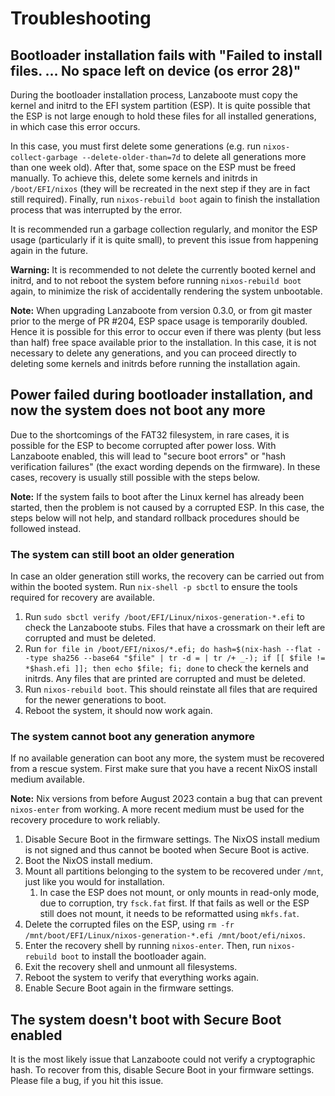 # Troubleshooting

## Bootloader installation fails with "Failed to install files. … No space left on device (os error 28)"

During the bootloader installation process, Lanzaboote must copy the kernel and initrd to the EFI system partition (ESP).
It is quite possible that the ESP is not large enough to hold these files for all installed generations, in which case this error occurs.

In this case, you must first delete some generations (e.g. run `nixos-collect-garbage --delete-older-than=7d` to delete all generations more than one week old).
After that, some space on the ESP must be freed manually.
To achieve this, delete some kernels and initrds in `/boot/EFI/nixos` (they will be recreated in the next step if they are in fact still required).
Finally, run `nixos-rebuild boot` again to finish the installation process that was interrupted by the error.

It is recommended run a garbage collection regularly, and monitor the ESP usage (particularly if it is quite small), to prevent this issue from happening again in the future.

**Warning:** It is recommended to not delete the currently booted kernel and initrd, and to not reboot the system before running `nixos-rebuild boot` again, to minimize the risk of accidentally rendering the system unbootable.

**Note:** When upgrading Lanzaboote from version 0.3.0, or from git master prior to the merge of PR #204, ESP space usage is temporarily doubled.
Hence it is possible for this error to occur even if there was plenty (but less than half) free space available prior to the installation.
In this case, it is not necessary to delete any generations, and you can proceed directly to deleting some kernels and initrds before running the installation again.

## Power failed during bootloader installation, and now the system does not boot any more

Due to the shortcomings of the FAT32 filesystem, in rare cases, it is possible for the ESP to become corrupted after power loss.
With Lanzaboote enabled, this will lead to "secure boot errors" or "hash verification failures" (the exact wording depends on the firmware).
In these cases, recovery is usually still possible with the steps below.

**Note:** If the system fails to boot after the Linux kernel has already been started, then the problem is not caused by a corrupted ESP.
In this case, the steps below will not help, and standard rollback procedures should be followed instead.

### The system can still boot an older generation

In case an older generation still works, the recovery can be carried out from within the booted system.
Run `nix-shell -p sbctl` to ensure the tools required for recovery are available.

1. Run `sudo sbctl verify /boot/EFI/Linux/nixos-generation-*.efi` to check the Lanzaboote stubs.
   Files that have a crossmark on their left are corrupted and must be deleted.
2. Run `for file in /boot/EFI/nixos/*.efi; do hash=$(nix-hash --flat --type sha256 --base64 "$file" | tr -d = | tr /+ _-); if [[ $file != *$hash.efi ]]; then echo $file; fi; done` to check the kernels and initrds.
   Any files that are printed are corrupted and must be deleted.
3. Run `nixos-rebuild boot`.
   This should reinstate all files that are required for the newer generations to boot.
4. Reboot the system, it should now work again.

### The system cannot boot any generation anymore

If no available generation can boot any more, the system must be recovered from a rescue system.
First make sure that you have a recent NixOS install medium available.

**Note:** Nix versions from before August 2023 contain a bug that can prevent `nixos-enter` from working.
A more recent medium must be used for the recovery procedure to work reliably.

1. Disable Secure Boot in the firmware settings.
   The NixOS install medium is not signed and thus cannot be booted when Secure Boot is active.
2. Boot the NixOS install medium.
3. Mount all partitions belonging to the system to be recovered under `/mnt`, just like you would for installation.
   1. In case the ESP does not mount, or only mounts in read-only mode, due to corruption, try `fsck.fat` first.
      If that fails as well or the ESP still does not mount, it needs to be reformatted using `mkfs.fat`.
4. Delete the corrupted files on the ESP, using `rm -fr /mnt/boot/EFI/Linux/nixos-generation-*.efi /mnt/boot/efi/nixos`.
5. Enter the recovery shell by running `nixos-enter`.
   Then, run `nixos-rebuild boot` to install the bootloader again.
6. Exit the recovery shell and unmount all filesystems.
7. Reboot the system to verify that everything works again.
8. Enable Secure Boot again in the firmware settings.

## The system doesn't boot with Secure Boot enabled

It is the most likely issue that Lanzaboote could not verify a cryptographic hash.
To recover from this, disable Secure Boot in your firmware settings.
Please file a bug, if you hit this issue.
